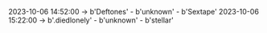 2023-10-06 14:52:00 -> b'Deftones' - b'unknown' - b'Sextape'
2023-10-06 15:22:00 -> b'.diedlonely' - b'unknown' - b'stellar'
